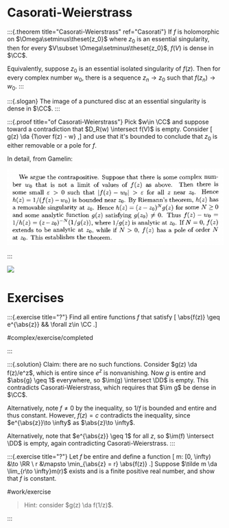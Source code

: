 # Casorati-Weierstrass

:::{.theorem title="Casorati-Weierstrass" ref="Casorati"}
If $f$ is holomorphic on $\Omega\setminus\theset{z_0}$ where $z_0$ is an essential singularity, then for every $V\subset \Omega\setminus\theset{z_0}$, $f(V)$ is dense in $\CC$.

Equivalently, suppose $z_{0}$ is an essential isolated singularity of $f(z)$. Then for every complex number $w_{0}$, there is a sequence $z_{n} \rightarrow z_{0}$ such that $f\left(z_{n}\right) \rightarrow w_{0}$.
:::

:::{.slogan}
The image of a punctured disc at an essential singularity is dense in $\CC$.
:::

:::{.proof title="of Casorati-Weierstrass"}
Pick $w\in \CC$ and suppose toward a contradiction that $D_R(w) \intersect f(V)$ is empty.
Consider
\[
g(z) \da {1\over f(z) - w}
,\]
and use that it's bounded to conclude that $z_0$ is either removable or a pole for $f$.

In detail, from Gamelin:

![](figures/2021-12-10_18-47-34.png)

:::

![](figures/2021-10-29_01-31-06.png)

# Exercises

:::{.exercise title="?"}
Find all entire functions $f$ that satisfy
\[
\abs{f(z)} \geq e^{\abs{z}} && \forall z\in \CC
.\]

#complex/exercise/completed

:::

:::{.solution}
Claim: there are no such functions.
Consider $g(z) \da f(z)/e^z$, which is entire since $e^z$ is nonvanishing.
Now $g$ is entire and $\abs{g} \geq 1$ everywhere, so $\im(g) \intersect \DD$ is empty.
This contradicts Casorati-Weierstrass, which requires that $\im g$ be dense in $\CC$.

Alternatively, note $f\neq 0$ by the inequality, so $1/f$ is bounded and entire and thus constant.
However, $f(z) = c$ contradicts the inequality, since $e^{\abs{z}}\to \infty$ as $\abs{z}\to \infty$.

Alternatively, note that $e^{\abs{z}} \geq 1$ for all $z$, so $\im(f) \intersect \DD$ is empty, again contradicting Casorati-Weierstrass.
:::

:::{.exercise title="?"}
Let $f$ be entire and define a function
\[
m: [0, \infty) &\to \RR \\
r &\mapsto \min_{\abs{z} = r} \abs{f(z)}
.\]
Suppose $\tilde m \da \lim_{r\to \infty}m(r)$ exists and is a finite positive real number, and show that $f$ is constant.

#work/exercise

> Hint: consider $g(z) \da f(1/z)$.

:::

